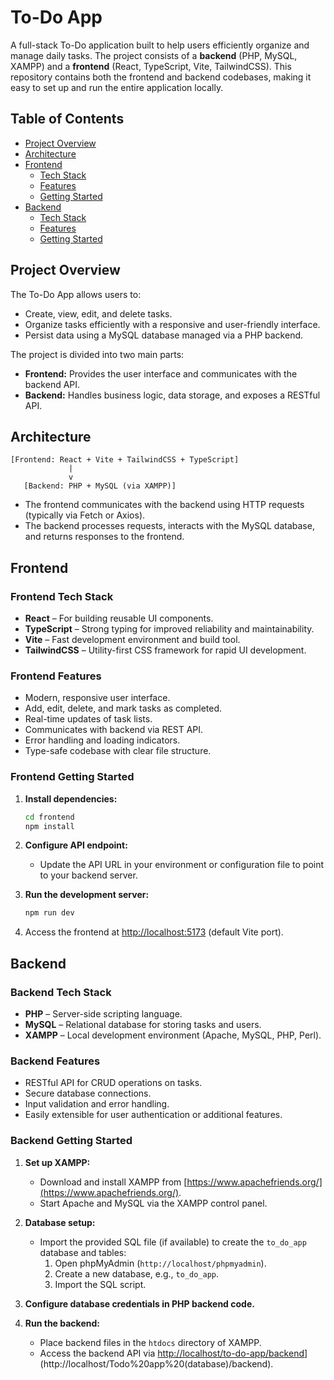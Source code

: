# To-Do App

A full-stack To-Do application built to help users efficiently organize and manage daily tasks. The project consists of a **backend** (PHP, MySQL, XAMPP) and a **frontend** (React, TypeScript, Vite, TailwindCSS). This repository contains both the frontend and backend codebases, making it easy to set up and run the entire application locally.



## Table of Contents

- [Project Overview](#project-overview)
- [Architecture](#architecture)
- [Frontend](#frontend)
  - [Tech Stack](#frontend-tech-stack)
  - [Features](#frontend-features)
  - [Getting Started](#frontend-getting-started)
- [Backend](#backend)
  - [Tech Stack](#backend-tech-stack)
  - [Features](#backend-features)
  - [Getting Started](#backend-getting-started)



## Project Overview

The To-Do App allows users to:
- Create, view, edit, and delete tasks.
- Organize tasks efficiently with a responsive and user-friendly interface.
- Persist data using a MySQL database managed via a PHP backend.

The project is divided into two main parts:
- **Frontend:** Provides the user interface and communicates with the backend API.
- **Backend:** Handles business logic, data storage, and exposes a RESTful API.



## Architecture

```
[Frontend: React + Vite + TailwindCSS + TypeScript]
             |
             v
   [Backend: PHP + MySQL (via XAMPP)]
```

- The frontend communicates with the backend using HTTP requests (typically via Fetch or Axios).
- The backend processes requests, interacts with the MySQL database, and returns responses to the frontend.



## Frontend

### Frontend Tech Stack

- **React** – For building reusable UI components.
- **TypeScript** – Strong typing for improved reliability and maintainability.
- **Vite** – Fast development environment and build tool.
- **TailwindCSS** – Utility-first CSS framework for rapid UI development.

### Frontend Features

- Modern, responsive user interface.
- Add, edit, delete, and mark tasks as completed.
- Real-time updates of task lists.
- Communicates with backend via REST API.
- Error handling and loading indicators.
- Type-safe codebase with clear file structure.

### Frontend Getting Started

1. **Install dependencies:**
    ```bash
    cd frontend
    npm install
    ```

2. **Configure API endpoint:**
   - Update the API URL in your environment or configuration file to point to your backend server.

3. **Run the development server:**
    ```bash
    npm run dev
    ```

4. Access the frontend at [http://localhost:5173](http://localhost:5173) (default Vite port).



## Backend

### Backend Tech Stack

- **PHP** – Server-side scripting language.
- **MySQL** – Relational database for storing tasks and users.
- **XAMPP** – Local development environment (Apache, MySQL, PHP, Perl).

### Backend Features

- RESTful API for CRUD operations on tasks.
- Secure database connections.
- Input validation and error handling.
- Easily extensible for user authentication or additional features.

### Backend Getting Started

1. **Set up XAMPP:**
   - Download and install XAMPP from [https://www.apachefriends.org/](https://www.apachefriends.org/).
   - Start Apache and MySQL via the XAMPP control panel.

2. **Database setup:**
   - Import the provided SQL file (if available) to create the `to_do_app` database and tables:
     1. Open phpMyAdmin (`http://localhost/phpmyadmin`).
     2. Create a new database, e.g., `to_do_app`.
     3. Import the SQL script.

3. **Configure database credentials in PHP backend code.**

4. **Run the backend:**
   - Place backend files in the `htdocs` directory of XAMPP.
   - Access the backend API via [http://localhost/to-do-app/backend](http://localhost/Todo%20app%20(database)/backend)](http://localhost/Todo%20app%20(database)/backend).


